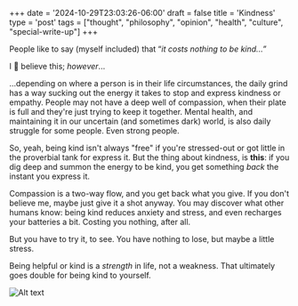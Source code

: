 +++
date = '2024-10-29T23:03:26-06:00'
draft = false
title = 'Kindness'
type = 'post'
tags = ["thought", "philosophy", "opinion", "health", "culture", "special-write-up"]
+++

People like to say (myself included) that “<i>it costs nothing to be kind...”</i> <br /> 

I 💯 believe this; *however*... <br />

...depending on where a person is in their life circumstances, the daily grind has a way sucking out the energy it takes to stop and express kindness or empathy. People may not have a deep well of compassion, when their plate is full and they're just trying to keep it together. Mental health, and maintaining it in our uncertain (and sometimes dark) world, is also daily struggle for some people. Even strong people. <br />

So, yeah, being kind isn't always "free" if you're stressed-out or got little in the proverbial tank for express it. But the thing about kindness, is <b>this</b>: if you dig deep and summon the energy to be kind, you get something <i>back</i> the instant you express it. <br />

Compassion is a two-way flow, and you get back what you give. If you don't believe me, maybe just give it a shot anyway.  You may discover what other humans know: being kind reduces anxiety and stress, and even recharges your batteries a bit. Costing you nothing, after all.  <br />

But you have to try it, to see. You have nothing to lose, but maybe a little stress.  <br />

Being helpful or kind is a *strength* in life, not a weakness. That ultimately goes double for being kind to yourself.

<div>
  <img src="https://julianwest.me/Blog/posts/images/robin-williams.jpg" alt="Alt text">
</div> 
